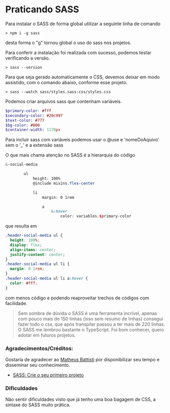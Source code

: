 # Praticando SASS

Para instalar o SASS de forma global utilizar a seguinte linha de comando

``` console
> npm i -g sass
```

desta forma o "g" tornou global o uso do sass nos projetos.

Para conferir a instalação foi realizada com sucesso, podemos testar verificando a versão.

``` console
> sass --version
```

Para que seja gerado automaticamente o CSS, devemos deixar em modo assistido, com o comando abaixo, conforme esse projeto.

``` console
> sass --watch sass/styles.sass:css/styles.css
```

Podemos criar arquivos sass que contenham variáveis.

``` scss
$primary-color: #fff
$secondary-color: #20c997
$text-color: #777
$bg-color: #000
$container-width: 1170px
```

Para incluir sass com variáveis podemos usar o @use e 'nomeDoAquivo' sem o '_' e a extensão sass

O que mais chama atenção no SASS é a hierarquia do código

``` scss
&-social-media

        ul
            height: 100%
            @include mixins.flex-center

            li
                margin: 0 1rem

                a
                    &:hover
                        color: variables.$primary-color
```
que resulta em

``` css
.header-social-media ul {
  height: 100%;
  display: flex;
  align-items: center;
  justify-content: center;
}
.header-social-media ul li {
  margin: 0 1rem;
}
.header-social-media ul li a:hover {
  color: #fff;
}
```

com menos código e podendo reaproveitar trechos de códigos com facilidade.

> Sem sombra de dúvida o SASS é uma ferramenta incrível, apenas com pouco mais de 150 linhas (isso sem resumo de linhas) consegui fazer todo o css, que após transpilar passou a ter mais de 220 linhas. O SASS me lembrou bastante o TypeScript. Foi bom conhecer, quero adotar em futuros projetos.

### Agradecimentos/Créditos:

Gostaria de agradecer ao [Matheus Battisti](https://github.com/matheusbattisti) por disponibilizar seu tempo e disseminar seu conhecimento.

- [SASS: Crie o seu primeiro projeto](https://www.udemy.com/share/104mdS3@2joPWH7Eqwp0GEy6AV6myjzRKkTk3TDN2cUsWwl57Xbkbjcm39qhXGgKHIg1sz1v/)

### Dificuldades

Não sentir dificuldades visto que já tenho uma boa bagagem de CSS, a sintaxe do SASS muito prática.